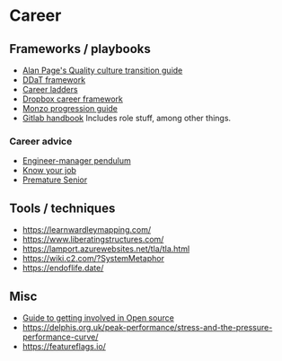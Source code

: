 # Career

## Frameworks / playbooks
- [Alan Page's Quality culture transition guide][1]
- [DDaT framework][2]
- [Career ladders][3]
- [Dropbox career framework][7]
- [Monzo progression guide][8]
- [Gitlab handbook][9] Includes role stuff, among other things.

### Career advice
- [Engineer-manager pendulum][4]
- [Know your job][5]
- [Premature Senior][6]


## Tools / techniques
- https://learnwardleymapping.com/
- https://www.liberatingstructures.com/
- https://lamport.azurewebsites.net/tla/tla.html
- https://wiki.c2.com/?SystemMetaphor
- https://endoflife.date/

## Misc 
- [Guide to getting involved in Open source][10]
- https://delphis.org.uk/peak-performance/stress-and-the-pressure-performance-curve/
- https://featureflags.io/

[1]:https://docs.google.com/spreadsheets/d/1_CkI1wjl0Q2WuOt7rZWINyDIWFzB0p6Z7t6HZEWnkDQ/edit#gid=1155920131
[2]:https://www.gov.uk/government/collections/digital-data-and-technology-profession-capability-framework
[3]:https://career-ladders.dev/engineering/
[4]:https://charity.wtf/2017/05/11/the-engineer-manager-pendulum/
[5]:https://charity.wtf/2021/03/07/know-your-one-job-and-do-it-first/
[6]:https://charity.wtf/2020/11/01/questionable-advice-the-trap-of-the-premature-senior/
[7]:https://dropbox.github.io/dbx-career-framework/overview.html
[8]:https://monzo.com/blog/2019/01/07/progression
[9]:https://about.gitlab.com/handbook/
[10]:https://opensource.guide/

